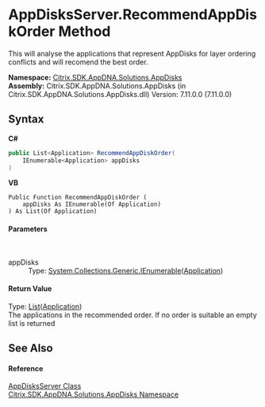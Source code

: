# AppDisksServer.RecommendAppDiskOrder Method 
 

This will analyse the applications that represent AppDisks for layer ordering conflicts and will recomend the best order.

**Namespace:**&nbsp;<a href="3c384851-470e-e1e2-019f-9fa48f730a55">Citrix.SDK.AppDNA.Solutions.AppDisks</a><br />**Assembly:**&nbsp;Citrix.SDK.AppDNA.Solutions.AppDisks (in Citrix.SDK.AppDNA.Solutions.AppDisks.dll) Version: 7.11.0.0 (7.11.0.0)

## Syntax

**C#**
```csharp
public List<Application> RecommendAppDiskOrder(
	IEnumerable<Application> appDisks
)
```

**VB**
```vbnet
Public Function RecommendAppDiskOrder ( 
	appDisks As IEnumerable(Of Application)
) As List(Of Application)
```


#### Parameters
&nbsp;<dl><dt>appDisks</dt><dd>Type: <a href="http://msdn2.microsoft.com/en-us/library/9eekhta0" target="_blank">System.Collections.Generic.IEnumerable</a>(<a href="1779bfff-4b29-0f26-8a09-10acdd530bbc">Application</a>)<br /></dd></dl>

#### Return Value
Type: <a href="http://msdn2.microsoft.com/en-us/library/6sh2ey19" target="_blank">List</a>(<a href="1779bfff-4b29-0f26-8a09-10acdd530bbc">Application</a>)<br />The applications in the recommended order. If no order is suitable an empty list is returned

## See Also


#### Reference
<a href="d55ea1e9-8787-7d0f-871c-495256d19c53">AppDisksServer Class</a><br /><a href="3c384851-470e-e1e2-019f-9fa48f730a55">Citrix.SDK.AppDNA.Solutions.AppDisks Namespace</a><br />